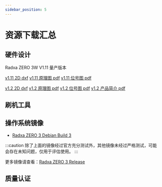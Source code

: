 ```yaml
---
sidebar_position: 5
---
```


# 资源下载汇总

## 硬件设计

<Tabs queryString="model">
<TabItem value="zero-3w" label="ZERO 3W">

Radxa ZERO 3W V1.11 量产版本

[v1.11 2D dxf](https://dl.radxa.com/zero3/docs/hw/3w/radxa_zero_3w_2d_dxf.zip)
[v1.11 原理图 pdf](https://dl.radxa.com/zero3/docs/hw/3w/radxa_zero_3w_v1110_schematic.pdf)
[v1.11 位号图 pdf](https://dl.radxa.com/zero3/docs/hw/3w/radxa_zero_3w_v1110_smb.zip)

</TabItem>

<TabItem value="zero-3e" label="ZERO 3E">

[v1.2 2D dxf](https://dl.radxa.com/zero3/docs/hw/3e/radxa_zero_3e_v1200_2d.zip)
[v1.2 原理图 pdf](https://dl.radxa.com/zero3/docs/hw/3e/radxa_zero_3e_v1200_schematic.pdf)
[v1.2 位号图 pdf](https://dl.radxa.com/zero3/docs/hw/3e/radxa_zero_3e_v1200_components_placement_map.zip)
[v1.2 产品简介 pdf](https://dl.radxa.com/zero3/docs/hw/3e/radxa_zero_3e_product_brief_Revision_1.1.pdf)

</TabItem>
</Tabs>

## 刷机工具

## 操作系统镜像

- [Radxa ZERO 3 Debian Build 3](https://github.com/radxa-build/radxa-zero3/releases/download/b3/radxa-zero3_debian_bullseye_xfce_b3.img.xz)

:::caution
除了上面的镜像经过官方充分测试外，其他镜像未经过严格测试，可能会存在未知问题，仅用于评估使用。
:::

更多镜像请查看：[Radxa ZERO 3 Release](https://github.com/radxa-build/radxa-zero3/releases/latest)

## 质量认证
